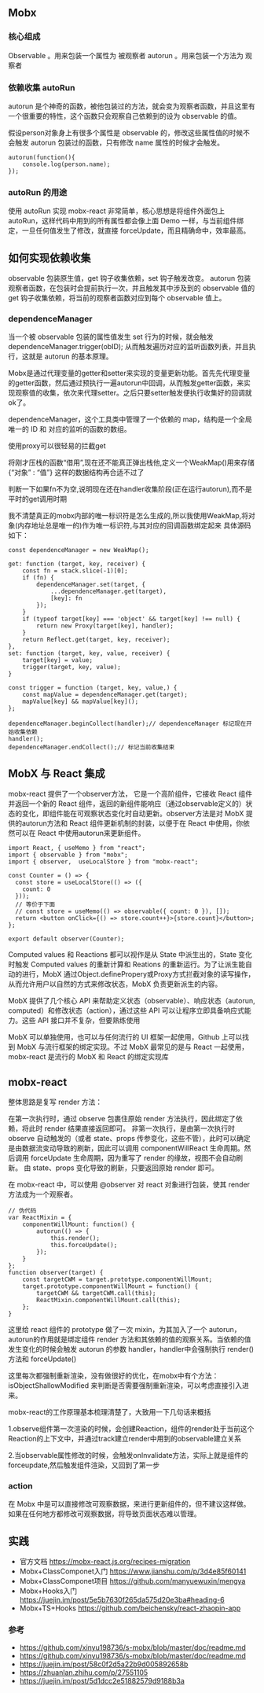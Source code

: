 ## Mobx

### 核心组成

Observable 。用来包装一个属性为 被观察者
autorun 。用来包装一个方法为 观察者

### 依赖收集 autoRun

autorun 是个神奇的函数，被他包装过的方法，就会变为观察者函数，并且这里有一个很重要的特性，这个函数只会观察自己依赖到的设为 observable 的值。

假设person对象身上有很多个属性是 observable 的，修改这些属性值的时候不会触发 autorun 包装过的函数，只有修改 name 属性的时候才会触发。
```
autorun(function(){
    console.log(person.name);
});

```

### autoRun 的用途
使用 autoRun 实现 mobx-react 非常简单，核心思想是将组件外面包上 autoRun，这样代码中用到的所有属性都会像上面 Demo 一样，与当前组件绑定，一旦任何值发生了修改，就直接 forceUpdate，而且精确命中，效率最高。

## 如何实现依赖收集

observable 包装原生值，get 钩子收集依赖，set 钩子触发改变。
autorun 包装观察者函数，在包装时会提前执行一次，并且触发其中涉及到的 observable 值的 get 钩子收集依赖，将当前的观察者函数对应到每个 observable 值上。

### dependenceManager
当一个被 observable 包装的属性值发生 set 行为的时候，就会触发 dependenceManager.trigger(obID); 从而触发遍历对应的监听函数列表，并且执行，这就是 autorun 的基本原理。

Mobx是通过代理变量的getter和setter来实现的变量更新功能。首先先代理变量的getter函数，然后通过预执行一遍autorun中回调，从而触发getter函数，来实现观察值的收集，依次来代理setter。之后只要setter触发便执行收集好的回调就ok了。

dependenceManager，这个工具类中管理了一个依赖的 map，结构是一个全局唯一的 ID 和 对应的监听的函数的数组。


使用proxy可以很轻易的拦截get

将刚才压栈的函数“借用”,现在还不能真正弹出栈他,定义一个WeakMap()用来存储 {“对象” : “值”} 这样的数据结构再合适不过了

判断一下如果fn不为空,说明现在还在handler收集阶段(正在运行autorun),而不是平时的get调用时期

我不清楚真正的mobx内部的唯一标识符是怎么生成的,所以我使用WeakMap,将对象(内存地址总是唯一的)作为唯一标识符,与其对应的回调函数绑定起来
具体源码如下：
```
const dependenceManager = new WeakMap();

get: function (target, key, receiver) {
    const fn = stack.slice(-1)[0];
    if (fn) {
        dependenceManager.set(target, {
            ...dependenceManager.get(target),
            [key]: fn
        });
    }
    if (typeof target[key] === 'object' && target[key] !== null) {
        return new Proxy(target[key], handler);
    }
    return Reflect.get(target, key, receiver);
},
set: function (target, key, value, receiver) {
    target[key] = value;
    trigger(target, key, value);
}

const trigger = function (target, key, value,) {
    const mapValue = dependenceManager.get(target);
    mapValue[key] && mapValue[key]();
};
```

```
dependenceManager.beginCollect(handler);// dependenceManager 标记现在开始收集依赖
handler();
dependenceManager.endCollect();// 标记当前收集结束
```

## MobX 与 React 集成

mobx-react 提供了一个observer方法， 它是一个高阶组件，它接收 React 组件并返回一个新的 React 组件，返回的新组件能响应（通过observable定义的）状态的变化，即组件能在可观察状态变化时自动更新。observer方法是对 MobX 提供的autorun方法和 React 组件更新机制的封装，以便于在 React 中使用，你依然可以在 React 中使用autorun来更新组件。

```
import React, { useMemo } from "react";
import { observable } from "mobx";
import { observer,  useLocalStore } from "mobx-react";

const Counter = () => {
  const store = useLocalStore(() => ({
    count: 0
  }));
  // 等价于下面
  // const store = useMemo(() => observable({ count: 0 }), []);
  return <button onClick={() => store.count++}>{store.count}</button>;
};

export default observer(Counter);
```


Computed values 和 Reactions 都可以视作是从 State 中派生出的，State 变化时触发 Computed values 的重新计算和 Reations 的重新运行。为了让派生能自动的进行，MobX 通过Object.definePropery或Proxy方式拦截对象的读写操作，从而允许用户以自然的方式来修改状态，MobX 负责更新派生的内容。

MobX 提供了几个核心 API 来帮助定义状态（observable）、响应状态（autorun, computed）和修改状态（action），通过这些 API 可以让程序立即具备响应式能力。这些 API 接口并不复杂，但要熟练使用

MobX 可以单独使用，也可以与任何流行的 UI 框架一起使用，Github 上可以找到 MobX 与流行框架的绑定实现。不过 MobX 最常见的是与 React 一起使用，mobx-react 是流行的 MobX 和 React 的绑定实现库


## mobx-react


整体思路是复写 render 方法：

在第一次执行时，通过 observe 包裹住原始 render 方法执行，因此绑定了依赖，将此时 render 结果直接返回即可。
非第一次执行，是由第一次执行时 observe 自动触发的（或者 state、props 传参变化，这些不管），此时可以确定是由数据流变动导致的刷新，因此可以调用 componentWillReact 生命周期。然后调用 forceUpdate 生命周期，因为重写了 render 的缘故，视图不会自动刷新。
由 state、props 变化导致的刷新，只要返回原始 render 即可。


在 mobx-react 中，可以使用 @observer 对 react 对象进行包装，使其 render 方法成为一个观察者。

```
// 伪代码
var ReactMixin = {
    componentWillMount: function() {
        autorun(() => {
            this.render();
            this.forceUpdate();
        });
    }
};
function observer(target) {
    const targetCWM = target.prototype.componentWillMount;
    target.prototype.componentWillMount = function() {
        targetCWM && targetCWM.call(this);
        ReactMixin.componentWillMount.call(this);
    };
}
```

这里给 react 组件的 prototype 做了一次 mixin，为其加入了一个 autorun，autorun的作用就是绑定组件 render 方法和其依赖的值的观察关系。当依赖的值发生变化的时候会触发 autorun 的参数 handler，handler中会强制执行 render() 方法和 forceUpdate()

这里每次都强制重新渲染，没有做很好的优化，在mobx中有个方法：isObjectShallowModified 来判断是否需要强制重新渲染，可以考虑直接引入进来。


mobx-react的工作原理基本梳理清楚了，大致用一下几句话来概括

1.observe组件第一次渲染的时候，会创建Reaction，组件的render处于当前这个Reaction的上下文中，并通过track建立render中用到的observable建立关系

2.当observable属性修改的时候，会触发onInvalidate方法，实际上就是组件的forceupdate,然后触发组件渲染，又回到了第一步



### action
在 Mobx 中是可以直接修改可观察数据，来进行更新组件的，但不建议这样做。如果在任何地方都修改可观察数据，将导致页面状态难以管理。

## 实践
- 官方文档 https://mobx-react.js.org/recipes-migration
- Mobx+ClassComponet入门 https://www.jianshu.com/p/3d4e85f60141
- Mobx+ClassComponet项目 https://github.com/manyuewuxin/mengya
- Mobx+Hooks入门 https://juejin.im/post/5e5b7630f265da575d20e3ba#heading-6
- Mobx+TS+Hooks https://github.com/beichensky/react-zhaopin-app

### 参考
- https://github.com/xinyu198736/s-mobx/blob/master/doc/readme.md
- https://github.com/xinyu198736/s-mobx/blob/master/doc/readme.md
- https://juejin.im/post/58c0f2d5a22b9d005892658b
- https://zhuanlan.zhihu.com/p/27551105
- https://juejin.im/post/5d1dcc2e51882579d9188b3a